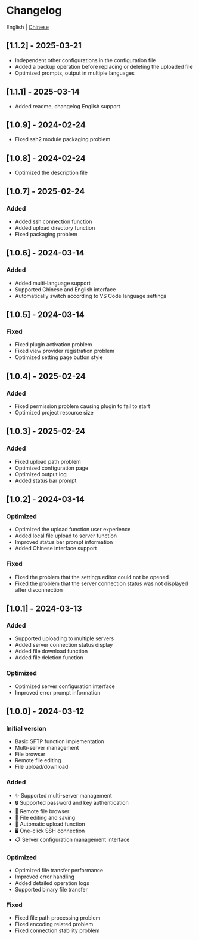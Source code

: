 # Changelog

English | [Chinese](CHANGELOG.md)

## [1.1.2] - 2025-03-21
- Independent other configurations in the configuration file
- Added a backup operation before replacing or deleting the uploaded file
- Optimized prompts, output in multiple languages

## [1.1.1] - 2025-03-14
- Added readme, changelog English support

## [1.0.9] - 2024-02-24
- Fixed ssh2 module packaging problem

## [1.0.8] - 2024-02-24
- Optimized the description file

## [1.0.7] - 2025-02-24

### Added
- Added ssh connection function
- Added upload directory function
- Fixed packaging problem


## [1.0.6] - 2024-03-14

### Added
- Added multi-language support
- Supported Chinese and English interface
- Automatically switch according to VS Code language settings

## [1.0.5] - 2024-03-14

### Fixed
- Fixed plugin activation problem
- Fixed view provider registration problem
- Optimized setting page button style

## [1.0.4] - 2025-02-24

### Added
- Fixed permission problem causing plugin to fail to start
- Optimized project resource size

## [1.0.3] - 2025-02-24

### Added
- Fixed upload path problem
- Optimized configuration page
- Optimized output log
- Added status bar prompt

## [1.0.2] - 2024-03-14

### Optimized
- Optimized the upload function user experience
- Added local file upload to server function
- Improved status bar prompt information
- Added Chinese interface support

### Fixed
- Fixed the problem that the settings editor could not be opened
- Fixed the problem that the server connection status was not displayed after disconnection

## [1.0.1] - 2024-03-13

### Added
- Supported uploading to multiple servers
- Added server connection status display
- Added file download function
- Added file deletion function

### Optimized
- Optimized server configuration interface
- Improved error prompt information

## [1.0.0] - 2024-03-12

### Initial version
- Basic SFTP function implementation
- Multi-server management
- File browser
- Remote file editing
- File upload/download

### Added
- ✨ Supported multi-server management
- 🔒 Supported password and key authentication
- 📁 Remote file browser
- 📝 File editing and saving
- 🔄 Automatic upload function
- 🖥️ One-click SSH connection
- 📋 Server configuration management interface

### Optimized
- Optimized file transfer performance
- Improved error handling
- Added detailed operation logs
- Supported binary file transfer

### Fixed
- Fixed file path processing problem
- Fixed encoding related problem
- Fixed connection stability problem